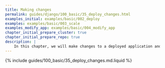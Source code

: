 ```yaml
---
title: Making changes
permalink: guides/django/100_basic/35_deploy_changes.html
examples_initial: examples/basic/002_deploy
examples: examples/basic/003_scale
examples_modify_app: examples/basic/004_modify_app
chapter_initial_prepare_cluster: true
chapter_initial_prepare_repo: true
description: |
    In this chapter, we will make changes to a deployed application and its infrastructure, as well as show you how the infrastructure-as-code (IaC) approach works.
---
```


{% include guides/100_basic/35_deploy_changes.md.liquid %}
